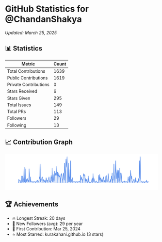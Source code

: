 # GitHub Statistics for @ChandanShakya
*Updated: March 25, 2025*

## 📊 Statistics
| Metric | Count |
|--------|--------|
| Total Contributions | 1639 |
| Public Contributions | 1619 |
| Private Contributions | 0 |
| Stars Received | 6 |
| Stars Given | 295 |
| Total Issues | 149 |
| Total PRs | 113 |
| Followers | 29 |
| Following | 13 |

## 📈 Contribution Graph

![Contribution Graph](./contribution_graph.png)

## 🏆 Achievements

- 🔥 Longest Streak: 20 days
- 👥 New Followers (avg): 29 per year
- 📅 First Contribution: Mar 25, 2024
- ⭐ Most Starred: kurakahani.github.io (3 stars)
